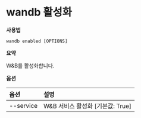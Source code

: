 
# wandb 활성화

**사용법**

`wandb enabled [OPTIONS]`

**요약**

W&B를 활성화합니다.

**옵션**

| **옵션** | **설명** |
| :--- | :--- |
| --service | W&B 서비스 활성화  [기본값: True] |